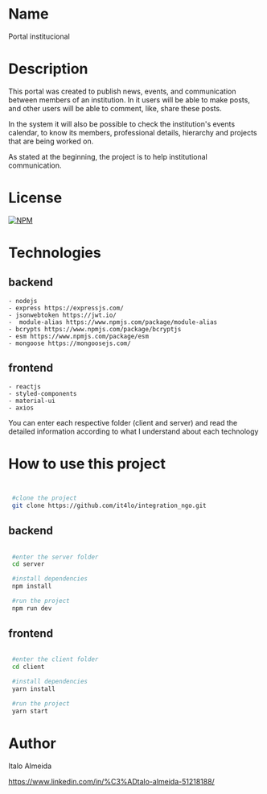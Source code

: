 # Name

Portal institucional

# Description

This portal was created to publish news, events, and communication between members of an institution. In it users will be able to make posts, and other users will be able to comment, like, share these posts.

In the system it will also be possible to check the institution's events calendar, to know its members, professional details, hierarchy and projects that are being worked on.

As stated at the beginning, the project is to help institutional communication.

# License
 
[![NPM](https://img.shields.io/npm/l/react)](https://github.com/it4lo/integration_ngo/blob/master/LICENSE)

# Technologies

  ## backend     
    - nodejs
    - express https://expressjs.com/  
    - jsonwebtoken https://jwt.io/
    -  module-alias https://www.npmjs.com/package/module-alias
    - bcrypts https://www.npmjs.com/package/bcryptjs
    - esm https://www.npmjs.com/package/esm
    - mongoose https://mongoosejs.com/

  ## frontend
    - reactjs
    - styled-components
    - material-ui
    - axios

  You can enter each respective folder (client and server) and read the detailed information according to what I understand about each technology

# How to use this project 

## 
```bash 
 
 #clone the project 
 git clone https://github.com/it4lo/integration_ngo.git 

 ```

## backend
```bash 
 
 #enter the server folder
 cd server

 #install dependencies
 npm install

 #run the project
 npm run dev

 ```

## frontend
```bash 
 
 #enter the client folder
 cd client

 #install dependencies
 yarn install

 #run the project
 yarn start

 ```

# Author

Italo Almeida

https://www.linkedin.com/in/%C3%ADtalo-almeida-51218188/